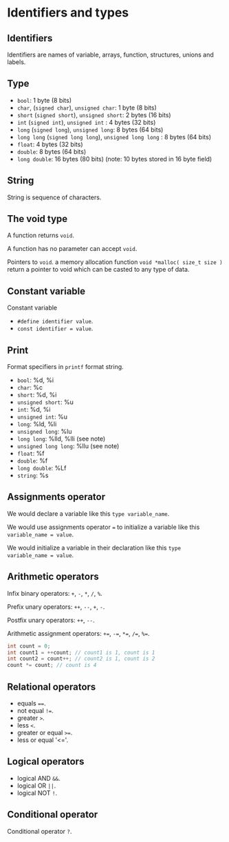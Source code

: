 # Identifiers and types       

## Identifiers      

Identifiers are names of variable, arrays, function, structures, unions and labels.      

## Type      

* `bool`: 1 byte (8 bits) 
* `char`, (`signed char`), `unsigned char`: 1 byte (8 bits) 
* `short` (`signed short`), `unsigned short`: 2 bytes (16 bits) 
* `int` (`signed int`), `unsigned int` : 4 bytes (32 bits) 
* `long` (`signed long`), `unsigned long`: 8 bytes (64 bits) 
* `long long` (`signed long long`), `unsigned long long` : 8 bytes (64 bits) 
* `float`: 4 bytes (32 bits) 
* `double`: 8 bytes (64 bits) 
* `long double`: 16 bytes (80 bits)  (note: 10 bytes stored in 16 byte field)      

## String      

String is sequence of characters.      

## The void type      

A function returns `void`.     

A function has no parameter can accept `void`.      

Pointers to `void`. a memory allocation function `void *malloc( size_t size )` return a pointer to void which can be casted to any type of data.            


      

## Constant variable      

Constant variable      

* `#define identifier value`.     
* `const identifier = value`.      





## Print      

Format specifiers in `printf` format string.        

* `bool`:  %d, %i 
* `char`: %c 
* `short`: %d, %i 
* `unsigned short`: %u 
* `int`: %d, %i 
* `unsigned int`: %u 
* `long`: %ld, %li 
* `unsigned long`: %lu 
* `long long`: %lld, %lli (see note) 
* `unsigned long long`: %llu (see note) 
* `float`: %f 
* `double`: %f 
* `long double`: %Lf 
* `string`: %s      

## Assignments operator            

We would declare a variable like this `type variable_name`.      

We would use assignments operator `=` to initialize a variable like this `variable_name = value`.      
      
We would initialize a variable in their declaration like this `type variable_name = value`.      



## Arithmetic operators      

Infix binary operators: `+`, `-`, `*`, `/`, `%`.      

Prefix unary operators: `++`, `--`, `+`, `-`.      

Postfix unary operators: `++`, `--`.      

Arithmetic assignment operators: `+=`, `-=`, `*=`, `/=`, `%=`.        

```c
int count = 0; 
int count1 = ++count; // count1 is 1, count is 1 
int count2 = count++; // count2 is 1, count is 2 
count *= count; // count is 4      

```      


## Relational operators      

* equals `==`.      
* not equal `!=`.      
* greater `>`.      
* less `<`.      
* greater or equal `>=`.      
* less or equal '<='.        

## Logical operators        

* logical AND `&&`.                 
* logical OR `||`.      
* logical NOT `!`.      

## Conditional operator        

Conditional operator `?`.      

      



